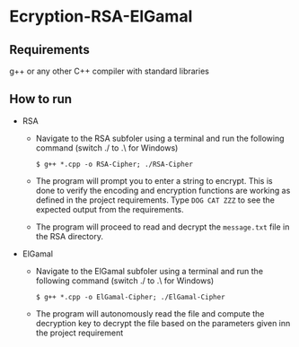 # Ecryption-RSA-ElGamal

## Requirements
g++ or any other C++ compiler with standard libraries

## How to run
* RSA
  - Navigate to the RSA subfoler using a terminal and run the following command (switch ./ to .\ for Windows)

        $ g++ *.cpp -o RSA-Cipher; ./RSA-Cipher
      
  - The program will prompt you to enter a string to encrypt. This is done to verify the encoding and encryption functions are working as defined in the project requirements. Type `DOG CAT ZZZ` to see the expected output from the requirements.
  - The program will proceed to read and decrypt the `message.txt` file in the RSA directory.

* ElGamal
  - Navigate to the ElGamal subfoler using a terminal and run the following command (switch ./ to .\ for Windows)
        
        $ g++ *.cpp -o ElGamal-Cipher; ./ElGamal-Cipher
  - The program will autonomously read the file and compute the decryption key to decrypt the file based on the parameters given inn the project requirement
